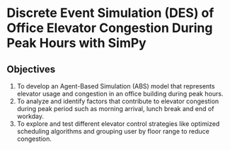 # Discrete Event Simulation (DES) of Office Elevator Congestion During Peak Hours with SimPy

## Objectives
1.	To develop an Agent-Based Simulation (ABS) model that represents elevator usage and congestion in an office building during peak hours.
2.	To analyze and identify factors that contribute to elevator congestion during peak period such as morning arrival, lunch break and end of workday.
3.	To explore and test different elevator control strategies like optimized scheduling algorithms and grouping user by floor range to reduce congestion. 
